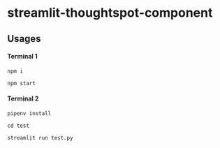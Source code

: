 # streamlit-thoughtspot-component

## Usages

#### Terminal 1

```
npm i
```
```
npm start
```

#### Terminal 2

```
pipenv install
```
```
cd test
```
```
streamlit run test.py
```
